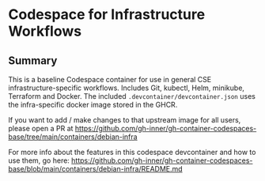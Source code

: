 # Codespace for Infrastructure Workflows

## Summary

This is a baseline Codespace container for use in general CSE infrastructure-specific workflows. Includes Git, kubectl, Helm, minikube, Terraform and Docker. The included `.devcontainer/devcontainer.json` uses the infra-specific docker image stored in the GHCR.

If you want to add / make changes to that upstream image for all users, please open a PR at https://github.com/gh-inner/gh-container-codespaces-base/tree/main/containers/debian-infra

For more info about the features in this codespace devcontainer and how to use them, go here: https://github.com/gh-inner/gh-container-codespaces-base/blob/main/containers/debian-infra/README.md